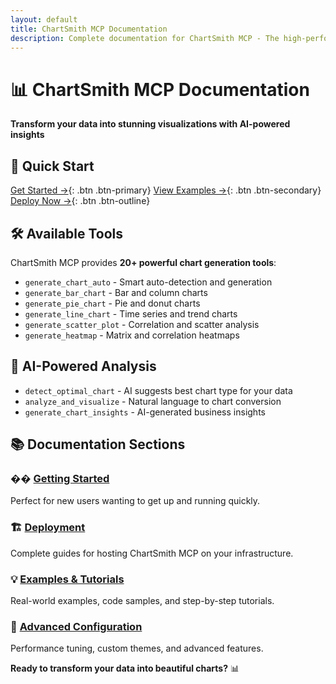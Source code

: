 ```yaml
---
layout: default
title: ChartSmith MCP Documentation
description: Complete documentation for ChartSmith MCP - The high-performance chart generation server
---
```


# 📊 ChartSmith MCP Documentation

**Transform your data into stunning visualizations with AI-powered insights**

## 🚀 Quick Start

[Get Started →](getting-started/installation.md){: .btn .btn-primary}
[View Examples →](examples/chart-gallery.md){: .btn .btn-secondary}
[Deploy Now →](deployment/README.md){: .btn .btn-outline}

## 🛠️ Available Tools

ChartSmith MCP provides **20+ powerful chart generation tools**:

- `generate_chart_auto` - Smart auto-detection and generation
- `generate_bar_chart` - Bar and column charts  
- `generate_pie_chart` - Pie and donut charts
- `generate_line_chart` - Time series and trend charts
- `generate_scatter_plot` - Correlation and scatter analysis
- `generate_heatmap` - Matrix and correlation heatmaps

## 🧠 AI-Powered Analysis

- `detect_optimal_chart` - AI suggests best chart type for your data
- `analyze_and_visualize` - Natural language to chart conversion
- `generate_chart_insights` - AI-generated business insights

## 📚 Documentation Sections

### �� [Getting Started](getting-started/)
Perfect for new users wanting to get up and running quickly.

### 🏗️ [Deployment](deployment/)
Complete guides for hosting ChartSmith MCP on your infrastructure.

### 💡 [Examples & Tutorials](examples/)
Real-world examples, code samples, and step-by-step tutorials.

### 🔧 [Advanced Configuration](advanced/)
Performance tuning, custom themes, and advanced features.

**Ready to transform your data into beautiful charts?** 📊
